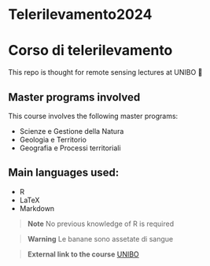 # Telerilevamento2024
# Corso di telerilevamento


This repo is thought for remote sensing lectures at UNIBO 📡

## Master programs involved

This course involves the following master programs:
+ Scienze e Gestione della Natura
+ Geologia e Territorio
+ Geografia e Processi territoriali

## Main languages used:

+ R
+ LaTeX
+ Markdown

> **Note**
No previous knowledge of R is required


> **Warning**
Le banane sono assetate di sangue


> **External link to the course**
[UNIBO](https://www.unibo.it/it/studiare/dottorati-master-specializzazioni-e-altra-formazione/insegnamenti/insegnamento/2023/455369)
